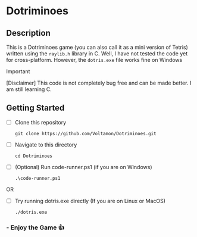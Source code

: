 # Dotriminoes

## Description
This is a Dotriminoes game (you can also call it as a mini version of Tetris) written using the `raylib.h` library in C. Well, I have not tested the code yet for cross-platform. However, the `dotris.exe` file works fine on Windows

> [!IMPORTANT]
> [Disclaimer] This code is not completely bug free and can be made better. I am still learning C.

## Getting Started
- [ ] Clone this repository
  ```
  git clone https://github.com/Voltamon/Dotriminoes.git
  ```
- [ ] Navigate to this directory
  ```
  cd Dotriminoes
  ```
- [ ] \(Optional) Run code-runner.ps1 (if you are on Windows)
  ```
  .\code-runner.ps1
  ```
OR
- [ ] Try running dotris.exe directly (If you are on Linux or MacOS)
  ```
  ./dotris.exe
  ```
###  - Enjoy the Game :+1:
